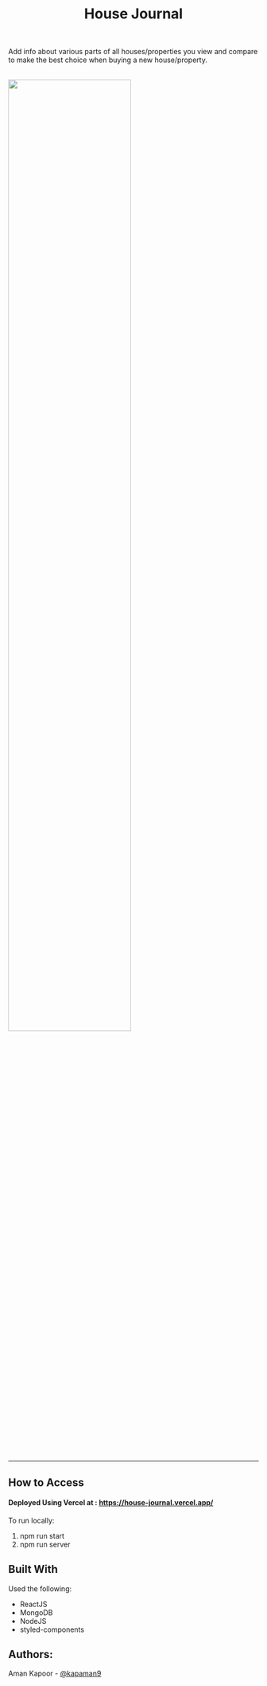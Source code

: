 <h1 style="text-align:center;margin-bottom:50px;">House Journal</h1>

Add info about various parts of all houses/properties you view and compare to make the best choice when buying a new house/property. 

<br>
<img src="https://i.ibb.co/M2gZR1c/3.png" style="margin:auto;margin-bottom:30px;" width="70%" height="auto">



<hr>

## How to Access

#### Deployed Using Vercel at : https://house-journal.vercel.app/


To run locally:
1) npm run start
2) npm run server



## Built With

Used the following:
* ReactJS
* MongoDB
* NodeJS
* styled-components



## Authors:

Aman Kapoor - [@kapaman9](https://twitter.com/kapaman9)

